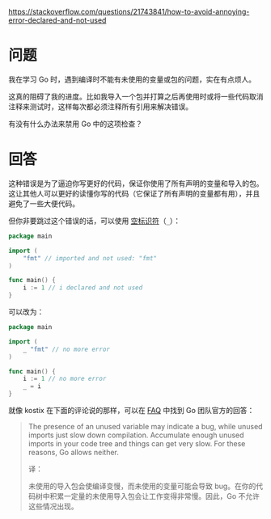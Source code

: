 <https://stackoverflow.com/questions/21743841/how-to-avoid-annoying-error-declared-and-not-used>

# 问题

我在学习 Go 时，遇到编译时不能有未使用的变量或包的问题，实在有点烦人。

这真的阻碍了我的进度。比如我导入一个包并打算之后再使用时或将一些代码取消注释来测试时，这样每次都必须注释所有引用来解决错误。

有没有什么办法来禁用 Go 中的这项检查？

# 回答

这种错误是为了逼迫你写更好的代码，保证你使用了所有声明的变量和导入的包。这让其他人可以更好的读懂你写的代码（它保证了所有声明的变量都有用），并且避免了一些大便代码。

但你非要跳过这个错误的话，可以使用 [空标识符](http://golang.org/doc/effective_go.html#blank)（`_`）：

```go
package main

import (
    "fmt" // imported and not used: "fmt"
)

func main() {
    i := 1 // i declared and not used
}
```

可以改为：

```go
package main

import (
    _ "fmt" // no more error
)

func main() {
    i := 1 // no more error
    _ = i
}
```

就像 kostix 在下面的评论说的那样，可以在 [FAQ](http://golang.org/doc/faq#unused_variables_and_imports) 中找到 Go 团队官方的回答：

> The presence of an unused variable may indicate a bug, while unused imports just slow down compilation. Accumulate enough unused imports in your code tree and things can get very slow. For these reasons, Go allows neither.
> 
> 译：
> 
> 未使用的导入包会使编译变慢，而未使用的变量可能会导致 bug。在你的代码树中积累一定量的未使用导入包会让工作变得非常慢。因此，Go 不允许这些情况出现。